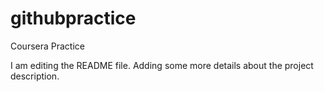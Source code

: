 # githubpractice
Coursera Practice

I am editing the README file. Adding some more details about the project description.
